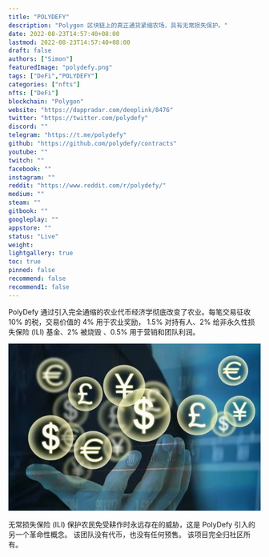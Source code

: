```yaml
---
title: "POLYDEFY"
description: "Polygon 区块链上的真正通货紧缩农场，具有无常损失保护。"
date: 2022-08-23T14:57:40+08:00
lastmod: 2022-08-23T14:57:40+08:00
draft: false
authors: ["Simon"]
featuredImage: "polydefy.png"
tags: ["DeFi","POLYDEFY"]
categories: ["nfts"]
nfts: ["DeFi"]
blockchain: "Polygon"
website: "https://dappradar.com/deeplink/8476"
twitter: "https://twitter.com/polydefy"
discord: ""
telegram: "https://t.me/polydefy"
github: "https://github.com/polydefy/contracts"
youtube: ""
twitch: ""
facebook: ""
instagram: ""
reddit: "https://www.reddit.com/r/polydefy/"
medium: ""
steam: ""
gitbook: ""
googleplay: ""
appstore: ""
status: "Live"
weight: 
lightgallery: true
toc: true
pinned: false
recommend: false
recommend1: false
---
```

PolyDefy 通过引入完全通缩的农业代币经济学彻底改变了农业。每笔交易征收 10% 的税，交易价值的 4% 用于农业奖励， 1.5% 对持有人、2% 给非永久性损失保险 (ILI) 基金、2% 被烧毁 、0.5% 用于营销和团队利润。

![配图](a1721a59f6b4497d4d6e8de3f30fe02c.jpeg)

无常损失保险 (ILI) 保护农民免受耕作时永远存在的威胁，这是 PolyDefy 引入的另一个革命性概念。 该团队没有代币，也没有任何预售。 该项目完全归社区所有。